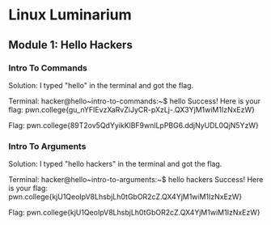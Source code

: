 # Linux Luminarium

## Module 1: Hello Hackers

### Intro To Commands

Solution: I typed "hello" in the terminal and got the flag.

Terminal: 
hacker@hello~intro-to-commands:~$ hello
Success! Here is your flag:
pwn.college{gu_nYFIEvzXaRvZiJyCR-pXzLj-.QX3YjM1wiM1IzNxEzW}

Flag: pwn.college{89T2ov5QdYyikKlBF9wnlLpPBG6.ddjNyUDL0QjN5YzW}

### Intro To Arguments

Solution: I typed "hello hackers" in the terminal and got the flag.

Terminal: 
hacker@hello~intro-to-arguments:~$ hello hackers
Success! Here is your flag:
pwn.college{kjU1QeoIpV8LhsbjLh0tGbOR2cZ.QX4YjM1wiM1IzNxEzW}

Flag: pwn.college{kjU1QeoIpV8LhsbjLh0tGbOR2cZ.QX4YjM1wiM1IzNxEzW}
